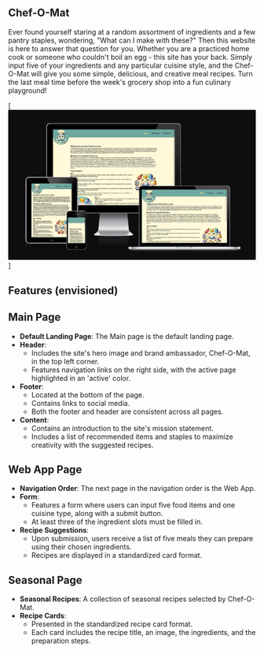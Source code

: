## Chef-O-Mat

Ever found yourself staring at a random assortment of ingredients and a few pantry staples, wondering, "What can I make with these?" Then this website is here to answer that question for you. 
Whether you are a practiced home cook or someone who couldn't boil an egg - this site has your back. Simply input five of your ingredients and any particular cuisine style, and the Chef-O-Mat will give you some simple, delicious, and creative meal recipes.
Turn the last meal time before the week's grocery shop into a fun culinary playground!

[![Responsive Mockup](assets/readme_images/amiresponsive.png)]

## Features (envisioned)

## Main Page
- **Default Landing Page**: The Main page is the default landing page.
- **Header**:
  - Includes the site's hero image and brand ambassador, Chef-O-Mat, in the top left corner.
  - Features navigation links on the right side, with the active page highlighted in an 'active' color.
- **Footer**:
  - Located at the bottom of the page.
  - Contains links to social media.
  - Both the footer and header are consistent across all pages.
- **Content**:
  - Contains an introduction to the site's mission statement.
  - Includes a list of recommended items and staples to maximize creativity with the suggested recipes.

## Web App Page
- **Navigation Order**: The next page in the navigation order is the Web App.
- **Form**:
  - Features a form where users can input five food items and one cuisine type, along with a submit button.
  - At least three of the ingredient slots must be filled in.
- **Recipe Suggestions**:
  - Upon submission, users receive a list of five meals they can prepare using their chosen ingredients.
  - Recipes are displayed in a standardized card format.

## Seasonal Page
- **Seasonal Recipes**: A collection of seasonal recipes selected by Chef-O-Mat.
- **Recipe Cards**:
  - Presented in the standardized recipe card format.
  - Each card includes the recipe title, an image, the ingredients, and the preparation steps.
